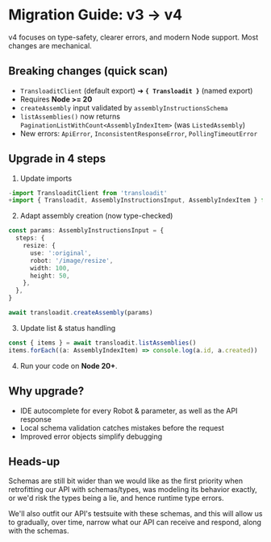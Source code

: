 # Migration Guide: v3 → v4

v4 focuses on type-safety, clearer errors, and modern Node support. Most changes are mechanical.

## Breaking changes (quick scan)

- `TransloaditClient` (default export) ➜ **`{ Transloadit }`** (named export)
- Requires **Node >= 20**
- `createAssembly` input validated by `assemblyInstructionsSchema`
- `listAssemblies()` now returns `PaginationListWithCount<AssemblyIndexItem>` (was `ListedAssembly`)
- New errors: `ApiError`, `InconsistentResponseError`, `PollingTimeoutError`

## Upgrade in 4 steps

1. Update imports

```ts
-import TransloaditClient from 'transloadit'
+import { Transloadit, AssemblyInstructionsInput, AssemblyIndexItem } from 'transloadit'
```

2. Adapt assembly creation (now type-checked)

```ts
const params: AssemblyInstructionsInput = {
  steps: {
    resize: {
      use: ':original',
      robot: '/image/resize',
      width: 100,
      height: 50,
    },
  },
}

await transloadit.createAssembly(params)
```

3. Update list & status handling

```ts
const { items } = await transloadit.listAssemblies()
items.forEach((a: AssemblyIndexItem) => console.log(a.id, a.created))
```

4. Run your code on **Node 20+**.

## Why upgrade?

- IDE autocomplete for every Robot & parameter, as well as the API response
- Local schema validation catches mistakes before the request
- Improved error objects simplify debugging

## Heads-up

Schemas are still bit wider than we would like as the first priority when retrofitting our API with schemas/types, was modeling its behavior exactly, or we'd risk the types being a lie, and hence runtime type errors.

We'll also outfit our API's testsuite with these schemas, and this will allow us to gradually, over time, narrow what our API can receive and respond, along with the schemas.
